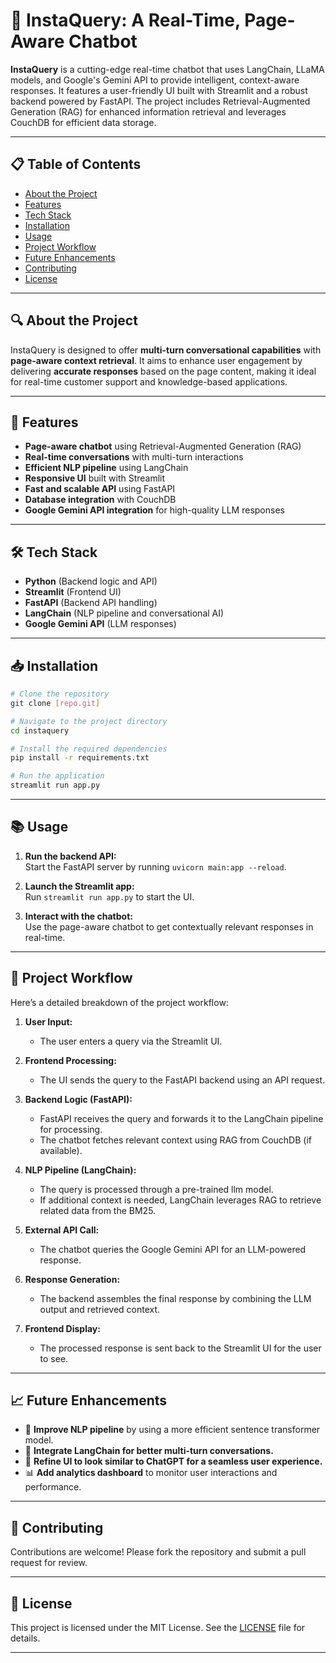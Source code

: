 # 📖 InstaQuery: A Real-Time, Page-Aware Chatbot
**InstaQuery** is a cutting-edge real-time chatbot that uses LangChain, LLaMA models, and Google's Gemini API to provide intelligent, context-aware responses. It features a user-friendly UI built with Streamlit and a robust backend powered by FastAPI. The project includes Retrieval-Augmented Generation (RAG) for enhanced information retrieval and leverages CouchDB for efficient data storage.

---

## 📋 Table of Contents
- [About the Project](#about-the-project)
- [Features](#features)
- [Tech Stack](#tech-stack)
- [Installation](#installation)
- [Usage](#usage)
- [Project Workflow](#project-workflow)
- [Future Enhancements](#future-enhancements)
- [Contributing](#contributing)
- [License](#license)

---

## 🔍 About the Project
InstaQuery is designed to offer **multi-turn conversational capabilities** with **page-aware context retrieval**. It aims to enhance user engagement by delivering **accurate responses** based on the page content, making it ideal for real-time customer support and knowledge-based applications.

---

## 🚀 Features
- **Page-aware chatbot** using Retrieval-Augmented Generation (RAG)
- **Real-time conversations** with multi-turn interactions
- **Efficient NLP pipeline** using LangChain
- **Responsive UI** built with Streamlit
- **Fast and scalable API** using FastAPI
- **Database integration** with CouchDB
- **Google Gemini API integration** for high-quality LLM responses

---

## 🛠 Tech Stack
- **Python** (Backend logic and API)
- **Streamlit** (Frontend UI)
- **FastAPI** (Backend API handling)
- **LangChain** (NLP pipeline and conversational AI)
- **Google Gemini API** (LLM responses)

---

## 📥 Installation
```bash
# Clone the repository
git clone [repo.git]

# Navigate to the project directory
cd instaquery

# Install the required dependencies
pip install -r requirements.txt

# Run the application
streamlit run app.py
```

---

## 📚 Usage
1. **Run the backend API:**  
   Start the FastAPI server by running `uvicorn main:app --reload`.
   
2. **Launch the Streamlit app:**  
   Run `streamlit run app.py` to start the UI.

3. **Interact with the chatbot:**  
   Use the page-aware chatbot to get contextually relevant responses in real-time.

---

## 🔄 Project Workflow
Here’s a detailed breakdown of the project workflow:

1. **User Input:**
   - The user enters a query via the Streamlit UI.

2. **Frontend Processing:**
   - The UI sends the query to the FastAPI backend using an API request.

3. **Backend Logic (FastAPI):**
   - FastAPI receives the query and forwards it to the LangChain pipeline for processing.
   - The chatbot fetches relevant context using RAG from CouchDB (if available).

4. **NLP Pipeline (LangChain):**
   - The query is processed through a pre-trained llm model.
   - If additional context is needed, LangChain leverages RAG to retrieve related data from the BM25.

5. **External API Call:**
   - The chatbot queries the Google Gemini API for an LLM-powered response.

6. **Response Generation:**
   - The backend assembles the final response by combining the LLM output and retrieved context.

7. **Frontend Display:**
   - The processed response is sent back to the Streamlit UI for the user to see.

---

## 📈 Future Enhancements
- 🔄 **Improve NLP pipeline** by using a more efficient sentence transformer model.
- 🧩 **Integrate LangChain for better multi-turn conversations.**
- 🎨 **Refine UI to look similar to ChatGPT for a seamless user experience.**
- 📊 **Add analytics dashboard** to monitor user interactions and performance.

---

## 🤝 Contributing
Contributions are welcome! Please fork the repository and submit a pull request for review.

---

## 📜 License
This project is licensed under the MIT License. See the [LICENSE](LICENSE) file for details.

---
